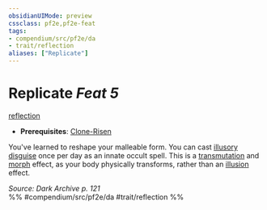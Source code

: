 ```yaml
---
obsidianUIMode: preview
cssclass: pf2e,pf2e-feat
tags:
- compendium/src/pf2e/da
- trait/reflection
aliases: ["Replicate"]
---
```

# Replicate  *Feat 5*  
[reflection](rules/traits/reflection-da.md "Reflection Ancestry & Heritage Trait")  

- **Prerequisites**: [Clone-Risen](compendium/feats/clone-risen-da.md)

You've learned to reshape your malleable form. You can cast [illusory disguise](compendium/spells/illusory-disguise.md) once per day as an innate occult spell. This is a [transmutation](rules/traits/transmutation.md "Transmutation School Trait") and [morph](rules/traits/morph.md "Morph Effect Trait") effect, as your body physically transforms, rather than an [illusion](rules/traits/illusion.md "Illusion School Trait") effect.

*Source: Dark Archive p. 121*  
%% #compendium/src/pf2e/da #trait/reflection %%